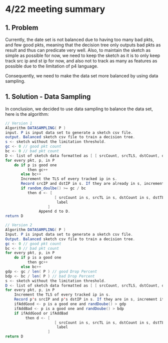 # 4/22 meeting summary

## 1. Problem

Currently, the date set is not balanced due to having too many bad pkts, and few good pkts, meaning that the decision tree only outputs bad pkts as result and thus can predicate very well. Also, to maintain the sketch as simple as possible for now, we need to keep the sketch as it is to only keep track src ip and st ip for now, and also not to track as many as features as possible due to the limitation of p4 language.

Consequently, we need to make the data set more balanced by using data sampling.

## 1. Solution - Data Sampling

In conclusion, we decided to use data sampling to balance the data set, here is the algorithm:

```java
// Version 1
Algorithm DATASAMPLING( P )
input. P is input data set to generate a sketch csv file.
output. Balanced sketch csv file to train a decision tree.
s <- sketch without the limitation threshold.
gc <- 0 // good pkt count
bc <- 0 // bad pkt count
D <- list of sketch data formatted as [ [ srcCount, srcTLS, dstCount, dstTLS ], label ]
for every pkt, p, in P
    do if p is good one
          then gc++
       else bc++
       Increment the TLS of every tracked ip in s.
       Record srcIP and dstIP in s. If they are already in s, increment their count by 1. Otherwise, set their count and TSL to 1000. // Sean's stuff starts the TLS for an unseen pkt as very high, typicall 1000 in the current implementation.
       if random_doulbe() >= gc / bc
          then d <- [ 
           			  [ srcCount in s, srcTL in s, dstCount in s, dstTLS in s ],
                       label
       			   ]
           	   Append d to D.
return D
```

```java
// Version 2
Algorithm DATASAMPLING( P )
Input. P is input data set to generate a sketch csv file.
Output. Balanced sketch csv file to train a decision tree.
gc <- 0 // good pkt count
bc <- 0 // bad pkt count
for every pkt, p, in P
    do if p is a good one
          then gc++
       else bc++
gdp <- gc / len( P ) // good Drop Percent
bdp <- bc / len( P ) // bad Drop Percent
s <- sketch without the limitation threshold.
D <- list of sketch data formatted as [ [ srcCount, srcTLS, dstCount, dstTLS ], label ]
for every pkt, p, in P
    Increment the TLS of every tracked ip in s.
    Record p's srcIP and p's dstIP in s. If they are in s, increment its count by 1, otherwise set its count = 1 and TLS = 0.
    ifAddGood <- p is a good one and randDoube() > gdp
    ifAddBad <- p is a good one and randDoube() > bdp
    if ifAddGood or ifAddBad
         then d <- [ 
           			  [ srcCount in s, srcTL in s, dstCount in s, dstTLS in s ],
                       label
       			   ]
return D
```





















